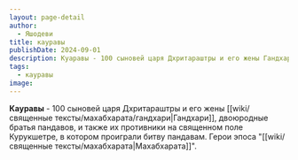 ```yaml
---
layout: page-detail
author:
  - Яшодеви
title: кауравы
publishDate: 2024-09-01
description: Куаравы - 100 сыновей царя Дхритараштры и его жены Гандхари, двоюродные братья пандавов, и также их противники на священном поле Курукшетре, в котором проиграли битву пандавам.
tags:
  - кауравы
image:
---
```

**Кауравы** - 100 сыновей царя Дхритараштры и его жены [[wiki/священные тексты/махабхарата/гандхари|Гандхари]], двоюродные братья пандавов, и также их противники на священном поле Курукшетре, в котором проиграли битву пандавам. Герои эпоса "[[wiki/священные тексты/махабхарата|Махабхарата]]".

